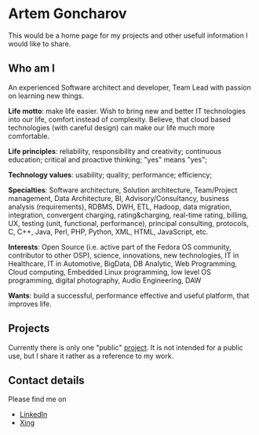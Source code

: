 # Artem Goncharov

This would be a home page for my projects and other usefull information I would like to share.

## Who am I

An experienced Software architect and developer, Team Lead with passion on learning new things.

**Life motto**: make life easier. Wish to bring new and better IT technologies into our life, comfort instead of complexity. Believe, that cloud based technologies (with careful design) can make our life much more comfortable.

**Life principles**: reliability, responsibility and creativity; continuous education; critical and proactive thinking; "yes" means "yes";

**Technology values**: usability; quality; performance; efficiency;

**Specialties**: Software architecture, Solution architecture, Team/Project management, Data Architecture, BI, Advisory/Consultancy, business analysis (requirements), RDBMS, DWH, ETL, Hadoop, data migration, integration, convergent charging, rating&charging, real-time rating, billing, UX, testing (unit, functional, performance), principal consulting, protocols, C, C++, Java, Perl, PHP, Python, XML, HTML, JavaScript, etc.

**Interests**: Open Source (i.e. active part of the Fedora OS community, contributor to other OSP), science, innovations, new technologies, IT in Healthcare, IT in Automotive, BigData, DB Analytic, Web Programming, Cloud computing, Embedded Linux programming, low level OS programming, digital photography, Audio Engineering, DAW

**Wants**: build a successful, performance effective and useful platform, that improves life.


## Projects

Currently there is only one "public" [project](/homeautomatiion/). It is not intended for a public use, but I share it rather as a reference to my work.

## Contact details

Please find me on

* [LinkedIn](https://de.linkedin.com/in/artemgoncharov)
* [Xing](https://www.xing.com/profile/Artem_Goncharov)
